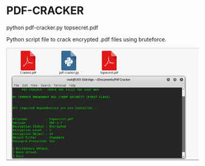 # PDF-CRACKER

python pdf-cracker.py topsecret.pdf

Python script file to crack encrypted .pdf files using bruteforce.

![Screenshot](Picture1.png)
